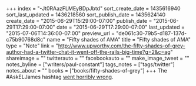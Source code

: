 +++
index = "-Jt0RAazFLMEyBDpJbtd"
sort_create_date = 1435616940
sort_last_updated = 1436218560
sort_publish_date = 1435624140
create_date = "2015-06-29T15:29:00-07:00"
publish_date = "2015-06-29T17:29:00-07:00"
date = "2015-06-29T17:29:00-07:00"
last_updated = "2015-07-06T14:36:00-07:00"
preview_url = "de061c30-79b5-d187-137d-c75b90768d8c"
name = "Fifty shades of AMA"
title = "Fifty shades of AMA"
type = "Note"
link = "http://www.upworthy.com/the-fifty-shades-of-grey-author-had-a-twitter-chat-it-went-off-the-rails-big-time?g=2&c=ag"
shareimage = ""
twitterauto = ""
facebookauto = ""
make_image_tweet = ""
notes_byline = ["writers/paul-constant"]
tags_notes = ["tags/twitter"]
notes_about = ""
books = ["books/fifty-shades-of-grey"]
+++
The #AskELJames hashtag [went horribly wrong](http://www.upworthy.com/the-fifty-shades-of-grey-author-had-a-twitter-chat-it-went-off-the-rails-big-time?g=2&c=ag).